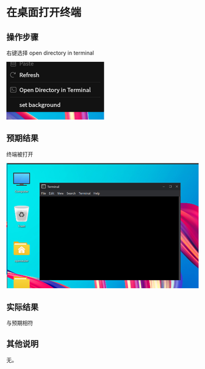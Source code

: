 # 在桌面打开终端

## 操作步骤
右键选择 open directory in terminal

![file:在桌面打开终端-1](./img/在桌面打开终端-1.png)

## 预期结果
终端被打开

![file:在桌面打开终端-2](./img/在桌面打开终端-2.png)

## 实际结果
与预期相符
## 其他说明

无。

